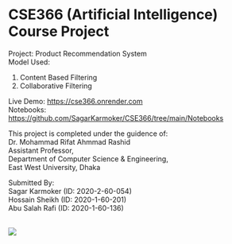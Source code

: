 # CSE366 (Artificial Intelligence) Course Project 
Project: Product Recommendation System <br />
Model Used:<br />
1. Content Based Filtering
2. Collaborative Filtering 

Live Demo: https://cse366.onrender.com <br />
Notebooks: https://github.com/SagarKarmoker/CSE366/tree/main/Notebooks

This project is completed under the guidence of: <br />
Dr. Mohammad Rifat Ahmmad Rashid<br />
Assistant Professor,<br />
Department of Computer Science & Engineering,<br />
East West University, Dhaka


Submitted By:<br />
Sagar Karmoker (ID: 2020-2-60-054)<br />
Hossain Sheikh (ID: 2020-1-60-201)<br />
Abu Salah Rafi (ID: 2020-1-60-136)


<br />
<img src="https://github.com/SagarKarmoker/CSE366/assets/98447327/a3fc3f94-0ce0-4fba-b79c-b9302c3c204f"/>
